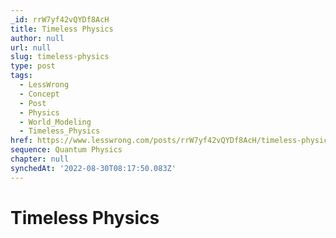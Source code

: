 ```yaml
---
_id: rrW7yf42vQYDf8AcH
title: Timeless Physics
author: null
url: null
slug: timeless-physics
type: post
tags:
  - LessWrong
  - Concept
  - Post
  - Physics
  - World_Modeling
  - Timeless_Physics
href: https://www.lesswrong.com/posts/rrW7yf42vQYDf8AcH/timeless-physics
sequence: Quantum Physics
chapter: null
synchedAt: '2022-08-30T08:17:50.083Z'
---
```

# Timeless Physics

